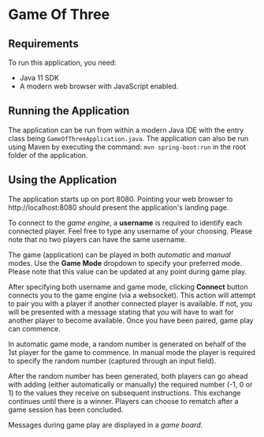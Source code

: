 # Game Of Three

## Requirements
To run this application, you need:
- Java 11 SDK
- A modern web browser with JavaScript enabled.

## Running the Application
The application can be run from within a modern Java IDE with the entry class being `GameOfThreeApplication.java`.
The application can also be run using Maven by executing the command: `mvn spring-boot:run` in the root folder of the application.

## Using the Application
The application starts up on port 8080. Pointing your web browser to http://localhost:8080 should present
the application's landing page.

To connect to the _game engine_, a **username** is required to identify each connected player. Feel free to type
any username of your choosing. Please note that no two players can have the same username.

The game (application) can be played in both _automatic_ and _manual_ modes. Use the **Game Mode** dropdown to
specify your preferred mode. Please note that this value can be updated at any point during game play.

After specifying both username and game mode, clicking **Connect** button connects you to the game engine (via a websocket).
This action will attempt to pair you with a player if another connected player is available. If not, you will be presented
with a message stating that you will have to wait for another player to become available. Once you have been paired, game play can commence.

In automatic game mode, a random number is generated on behalf of the 1st player for the game to commence. In manual mode
the player is required to specify the random number (captured through an input field).

After the random number has been generated, both players can go ahead with adding (either automatically or manually) the required number (-1, 0 or 1) 
to the values they receive on subsequent instructions. This exchange continues until there is a winner.
Players can choose to rematch after a game session has been concluded.

Messages during game play are displayed in a _game board_. 